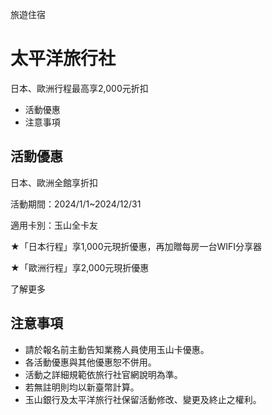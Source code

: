 旅遊住宿

# 太平洋旅行社  

日本、歐洲行程最高享2,000元折扣

  * 活動優惠
  * 注意事項

## 活動優惠

日本、歐洲全館享折扣

活動期間：2024/1/1~2024/12/31

適用卡別：玉山全卡友

★「日本行程」享1,000元現折優惠，再加贈每房一台WIFI分享器

★「歐洲行程」享2,000元現折優惠

了解更多  

## 注意事項

  * 請於報名前主動告知業務人員使用玉山卡優惠。
  * 各活動優惠與其他優惠恕不併用。
  * 活動之詳細規範依旅行社官網說明為準。
  * 若無註明則均以新臺幣計算。
  * 玉山銀行及太平洋旅行社保留活動修改、變更及終止之權利。

